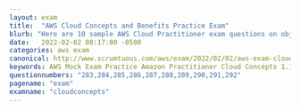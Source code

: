 ```yaml
---
layout: exam
title:  "AWS Cloud Concepts and Benefits Practice Exam"
blurb: "Here are 10 sample AWS Cloud Practitioner exam questions on objective 1.1, dealing with Cloud Concepts, AWS business value and the benefits of cloud computing."
date:   2022-02-02 08:17:00 -0500
categories: aws exam
canonical: http://www.scrumtuous.com/aws/exam/2022/02/02/aws-exam-cloud-concepts-benefits-business-value.html
keywords: AWS Mock Exam Practice Amazon Practitioner Cloud Concepts 1.1 Benefits, Business value, revenue-generating
questionnumbers: "283,284,285,286,287,288,289,290,291,292"
pagename: "exam"
examname: "cloudconcepts"
---
```








